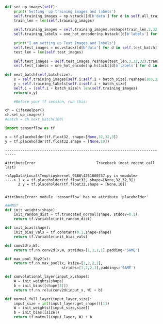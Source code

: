 ```python
def set_up_images(self):
    print('Setting  up training images and labels')
    self.training_images = np.vstack([d[b'data'] for d in self.all_train_batches])
    train_len = len(self.training_images)
    
    self.training_images = self.training_images.reshape(train_len,3,32,32).transpose(0,2,3,1)/255
    self.training_labels = one_hot_encoder(np.hstack([d[b'labels'] for d in self.all_train_batches]),10)
    
    print("I am setting up Test Images and labels")
    self.test_images = no.vstack([d[b'data'] for d in self.test_batch])
    test_len = len(self.test_images)
    
    self.test_images = self.test_images.reshape(test_len,3,32,32).transpose(0,2,3,1)/255
    self.test_labels = one_hot_encode(np.hstack([d[b'labels'] for d in self.test_batch]),10)
    
def next_batch(self,batchsize):
    x = self.training_images[self.i:self.i + batch_size].reshape(100,32,32,3)
    y = self.training_labels[self.i:self.i + batch_size]
    self.i = (self.i + batch_size)% len(self.training_images)
    return(x,y)
```


```python
    #Before your tf session, run this:

ch = CifarHelper()
ch.set_up_images()
#batch = ch.next_batch(100)
```


```python
import tensorflow as tf
```


```python
x = tf.placeholder(tf.float32, shape=[None,32,32,3])
y = tf.placeholder(tf.float32,shape = [None,10])
```


    ---------------------------------------------------------------------------

    AttributeError                            Traceback (most recent call last)

    ~\AppData\Local\Temp\ipykernel_9380\4251000757.py in <module>
    ----> 1 x = tf.placeholder(tf.float32, shape=[None,32,32,3])
          2 y = tf.placeholder(tf.float32,shape = [None,10])
    

    AttributeError: module 'tensorflow' has no attribute 'placeholder'



```python
##MNST
def init_weights(shape):
    init_random_dist = tf.truncated_normal(shape, stddev=0.1)
    return tf.Variable(init_random_dist)

def init_bias(shape):
    init_bias_vals = tf.constant(0.1,shape=shape)
    return tf.Variable(init_bias_vals)

def conv2d(x,W):
    return tf.nn.conv2d(x,W, strides=[1,1,1,1],padding='SAME')

def max_pool_3by2(x):
    return tf.nn.max_pool(x, ksize=[1,2,2,1],
                          strides=[1,2,2,1],paddings='SAME')

def convolutional_layer(input_x,shape):
    W = init_weights(shape)
    b = init_bias([shape[3]])
    return tf.nn.relu(conv2d(input_x, W) + b)

def normal_full_layer(input_layer,size):
    input_size = int(input_layer.get_shape()[1])
    W = init_weights([input_size,size])
    b = init_bias([size])
    return tf.matmul(input_layer, W) + b
```


```python

```
